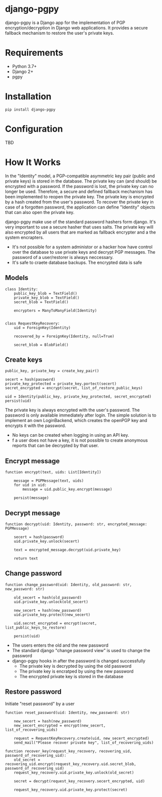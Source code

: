 django-pgpy
===========

django-pgpy is a Django app for the implementation of PGP encryption/decryption in Django web applications. It provides a secure fallback mechanism to restore the user's private keys.


Requirements
============

* Python 3.7+
* Django 2+
* pgpy

Installation
=============
    pip install django-pgpy

Configuration
=============

TBD
<!-- There are simple templates files in `templates/`.  You will need to add Django's
egg loader to use the templates as is, that would look something like this:

    TEMPLATES = [
        {
            'BACKEND': 'django.template.backends.django.DjangoTemplates',
            'DIRS': '/path/to/my/templates',
            'OPTIONS': {
                 'loaders': (
                      'django.template.loaders.filesystem.Loader',
                      'django.template.loaders.app_directories.Loader',
                  ),
             }
        },
    ]

Add the project `softdelete` to your `INSTALLED_APPS` for
through-the-web undelete support.

    INSTALLED_APPS = (
    ...
        'django.contrib.contenttypes',
        'softdelete',
    ) -->

How It Works
============

In the "Identity" model, a PGP-compatible asymmetric key pair (public and private keys) is stored in the database. The private key can (and should) be encrypted with a password. If the password is lost, the private key can no longer be used. Therefore, a secure and defined fallback mechanism has been implemented to reopen the private key. 
The private key is encrypted by a hash created from the user's password. To recover the private key in case of a forgotten password, the application can define "Identity" objects that can also open the private key. 


django-pgpy make use of the standard password hashers form django. It's very important to use a secure hasher that uses salts. The private key will also encrypted by all users that are marked as fallback encrypter and a the system encrapters.

* It's not possible for a system administor or a hacker how have control over the database to use private keys and decrypt PGP messages. The password of a user/restorer is always neccessary.
* It's safe to craete database backups. The encrypted data is safe

Models
------
~~~~
class Identity:
    public_key_blob = TextField()
    private_key_blob = TextField()
    secret_blob = TextField() 

    encrypters = ManyToManyField(Identity)


class RequestKeyRecovery:
    uid = ForeignKey(Identity)
    
    recovered_by = ForeignKey(Identity, null=True)

    secret_blob = BlobField() 
~~~~



Create keys
-----------
~~~~
public_key, private_key = create_key_pair()

secert = hash(password)
private_key_protected = private_key.portect(secert)
secret_encrypted = encrypt(secret, list_of_restore_public_keys)

uid = Identity(public_key, private_key_protected, secret_encrypted)
persist(uid)
~~~~

The private key is always encrypted with the user's password. The password is only available immediately after login. The simple solution is to implement an own LoginBackend, which creates the openPGP key and encrypts it with the password. 

* No keys can be created when logging in using an API key.
* f a user does not have a key, it is not possible to create anonymous reports that can be decrypted by that user.

Encrypt message
---------------

~~~~
function encrypt(text, uids: List[Identity])
    
    message = PGPMessage(text, uids)
    for uid in uid:
        message = uid.public_key.encrypt(message)
    
    persist(message)
~~~~

Decrypt message
---------------

~~~~
function decrypt(uid: Identity, password: str, encrypted_message: PGPMessage)
    
    secert = hash(password)
    uid.private_key.unlock(secert)

    text = encrypted_message.decrypt(uid.private_key)
    
    return text
~~~~

Change password
---------------

~~~~
function change_password(uid: Identity, old_password: str, new_password: str)
    
    old_secert = hash(old_password)
    uid.private_key.unlock(old_secert)

    new_secert = hash(new_password)
    uid.private_key.protect(new_secert)

    uid.secret_encrypted = encrypt(secret, list_public_keys_to_restore)
    
    persist(uid)
~~~~

* The users enters the old and the new password
* The standard django "change password view" is used to change the password
* django-pgpy hooks in after the password is changed successfully
  * The private key is decrypted by using the old password
  * The private key is encratped by using the new password
  * The encrypted private key is stored in the database

Restore password
----------------

Initiate "reset password" by a user
~~~~
function reset_password(uid: Identity, new_password: str)
    
    new_secert = hash(new_password)
    new_secert_encrypted = encrypt(new_secert, list_of_recovering_uids)

    request = RequestKeyRecovery.create(uid, new_secert_encrypted)
    send_mail("Please recover private key", list_of_recovering_uids) 
~~~~

~~~~
function recover_key(request_key_recovery, recovering_uid, password_of_recovering_uid):
    old_secret = recovering_uid.encrypt(request_key_recovery.uid.secret_blob, password_of_recovering_uid)
    request_key_recovery.uid.private_key.unlock(old_secret)      

    secret = decrypt(request_key_recovery.secert_encrypted, uid)

    request_key_recovery.uid.private_key.protect(secret)
~~~~
